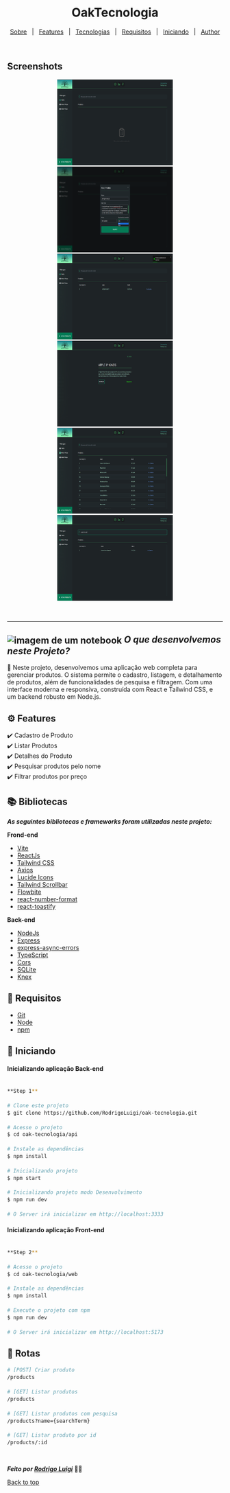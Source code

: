 # <h1 id="top" align="center">Oak**Tecnologia**</h1>

<p align="center">
  <a href="#sobre">Sobre</a> &#xa0; | &#xa0; 
  <a href="#gear-features">Features</a> &#xa0; | &#xa0;
  <a href="#books-bibliotecas">Tecnologias</a> &#xa0; | &#xa0;
  <a href="#-requisitos">Requisitos</a> &#xa0; | &#xa0;
  <a href="#checkered_flag-iniciando">Iniciando</a> &#xa0; | &#xa0;
  <a href="https://github.com/RodrigoLuigi" target="_blank">Author</a>
</p>

<br>

## Screenshots

<div align="center">
  <img src="oak-tecnologia-1.png" width="270px" height="200px">
  <img src="oak-tecnologia-2.png" width="270px" height="200px">
  <img src="oak-tecnologia-3.png" width="270px" height="200px">
  <img src="oak-tecnologia-4.png" width="270px" height="200px">
  <img src="oak-tecnologia-5.png" width="270px" height="200px">
  <img src="oak-tecnologia-6.png" width="270px" height="200px">
</div>

<br><hr>

## <img id="sobre" src="https://imgur.com/VhTBbHg.png" alt="imagem de um notebook" align="center" width="30px"> _**O que desenvolvemos neste Projeto?**_

📌 Neste projeto, desenvolvemos uma aplicação web completa para gerenciar produtos. O sistema permite o cadastro, listagem, e detalhamento de produtos, além de funcionalidades de pesquisa e filtragem. Com uma interface moderna e responsiva, construída com React e Tailwind CSS, e um backend robusto em Node.js.

## :gear: Features

:heavy_check_mark: Cadastro de Produto\
:heavy_check_mark: Listar Produtos\
:heavy_check_mark: Detalhes do Produto\
:heavy_check_mark: Pesquisar produtos pelo nome\
:heavy_check_mark: Filtrar produtos por preço

## :books: Bibliotecas

_**As seguintes bibliotecas e frameworks foram utilizadas neste projeto:**_

**Frond-end**

- [Vite](https://vitejs.dev/)
- [ReactJs](https://react.dev/)
- [Tailwind CSS](https://tailwindcss.com/)
- [Axios](https://axios-http.com/)
- [Lucide Icons](https://lucide.dev/)
- [Tailwind Scrollbar](https://www.npmjs.com/package/tailwind-scrollbar)
- [Flowbite](https://flowbite.com/)
- [react-number-format](https://www.npmjs.com/package/react-number-format)
- [react-toastify](https://fkhadra.github.io/react-toastify/)

**Back-end**

- [NodeJs](https://nodejs.org/)
- [Express](https://expressjs.com/)
- [express-async-errors](https://www.npmjs.com/package/express-async-errors)
- [TypeScript](https://www.typescriptlang.org/)
- [Cors](https://www.npmjs.com/package/cors)
- [SQLite](https://www.sqlite.org/index.html)
- [Knex](https://knexjs.org/)

## 📝 Requisitos

- [Git](https://git-scm.com)
- [Node](https://nodejs.org/en/)
- [npm](https://www.npmjs.com/)

## :checkered_flag: Iniciando

#### Inicializando aplicação Back-end

```bash

**Step 1**

# Clone este projeto
$ git clone https://github.com/RodrigoLuigi/oak-tecnologia.git

# Acesse o projeto
$ cd oak-tecnologia/api

# Instale as dependências
$ npm install

# Inicializando projeto
$ npm start

# Inicializando projeto modo Desenvolvimento
$ npm run dev

# O Server irá inicializar em http://localhost:3333
```

#### Inicializando aplicação Front-end

```bash

**Step 2**

# Acesse o projeto
$ cd oak-tecnologia/web

# Instale as dependências
$ npm install

# Execute o projeto com npm
$ npm run dev

# O Server irá inicializar em http://localhost:5173
```

## 🔗 Rotas

```bash
# [POST] Criar produto
/products

# [GET] Listar produtos
/products

# [GET] Listar produtos com pesquisa
/products?name={searchTerm}

# [GET] Listar produto por id
/products/:id
```

&#xa0;

_**Feito por <a href="https://github.com/RodrigoLuigi" target="_blank">Rodrigo Luigi</a>**_ 👨‍🚀

<a href="#top">Back to top</a>
